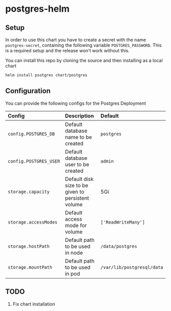 postgres-helm
=============

## Setup
In order to use this chart you have to create a secret with the name `postgres-secret`,
containing the following variable `POSTGRES_PASSWORD`.
This is a required setup and the release won't work without this.
<!-- ```bash
helm repo add postgres https://court-room.github.io/postgres-helm
helm repo update
``` -->
You can install this repo by cloning the source and then installing as a local chart
```bash
helm install psotgres chart/postgres
```

## Configuration
You can provide the following configs for the Postgres Deployment

|Config|Description|Default|
|:---|:---|:---|
|`config.POSTGRES_DB`|Default database name to be created|`postgres`|
|`config.POSTGRES_USER`|Default database user to be created|`admin`|
|`storage.capacity`|Default disk size to be given to persistent volume|5Gi|
|`storage.accessModes`|Default access mode for volume|`['ReadWriteMany']`|
|`storage.hostPath`|Default path to be used in node|`/data/postgres`|
|`storage.mountPath`|Default path to be used in pod|`/var/lib/postgresql/data`|

## TODO
1. Fix chart installation
